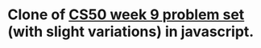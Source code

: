 # Clone of [CS50 week 9 problem set](https://cs50.harvard.edu/x/2023/psets/9/finance/) (with slight variations) in javascript.
